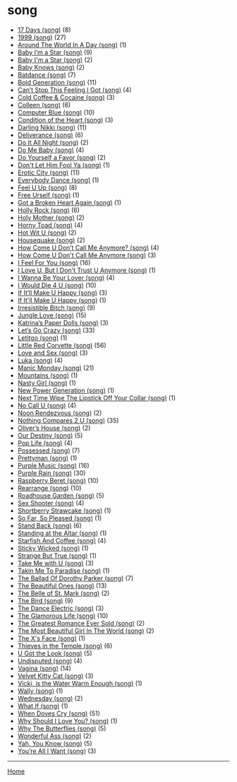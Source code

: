 # song

  * [17 Days (song)](./song/17-days/) (8)
  * [1999 (song)](./song/1999/) (27)
  * [Around The World In A Day (song)](./song/around-the-world-in-a-day/) (1)
  * [Baby I’m a Star (song)](./song/baby-i-m-a-star/) (9)
  * [Baby I'm a Star (song)](./song/baby-i-m-a-star/) (2)
  * [Baby Knows (song)](./song/baby-knows/) (2)
  * [Batdance (song)](./song/batdance/) (7)
  * [Bold Generation (song)](./song/bold-generation/) (11)
  * [Can’t Stop This Feeling I Got (song)](./song/can-t-stop-this-feeling-i-got/) (4)
  * [Cold Coffee & Cocaine (song)](./song/cold-coffee-cocaine/) (3)
  * [Colleen (song)](./song/colleen/) (6)
  * [Computer Blue (song)](./song/computer-blue/) (10)
  * [Condition of the Heart (song)](./song/condition-of-the-heart/) (3)
  * [Darling Nikki (song)](./song/darling-nikki/) (11)
  * [Deliverance (song)](./song/deliverance/) (6)
  * [Do It All Night (song)](./song/do-it-all-night/) (2)
  * [Do Me Baby (song)](./song/do-me-baby/) (4)
  * [Do Yourself a Favor (song)](./song/do-yourself-a-favor/) (2)
  * [Don't Let Him Fool Ya (song)](./song/don-t-let-him-fool-ya/) (1)
  * [Erotic City (song)](./song/erotic-city/) (11)
  * [Everybody Dance (song)](./song/everybody-dance/) (1)
  * [Feel U Up (song)](./song/feel-u-up/) (8)
  * [Free Urself (song)](./song/free-urself/) (1)
  * [Got a Broken Heart Again (song)](./song/got-a-broken-heart-again/) (1)
  * [Holly Rock (song)](./song/holly-rock/) (6)
  * [Holy Mother (song)](./song/holy-mother/) (2)
  * [Horny Toad (song)](./song/horny-toad/) (4)
  * [Hot Wit U (song)](./song/hot-wit-u/) (2)
  * [Housequake (song)](./song/housequake/) (2)
  * [How Come U Don’t Call Me Anymore? (song)](./song/how-come-u-don-t-call-me-anymore/) (4)
  * [How Come U Don't Call Me Anymore (song)](./song/how-come-u-don-t-call-me-anymore/) (3)
  * [I Feel For You (song)](./song/i-feel-for-you/) (16)
  * [I Love U, But I Don't Trust U Anymore (song)](./song/i-love-u-but-i-don-t-trust-u-anymore/) (1)
  * [I Wanna Be Your Lover (song)](./song/i-wanna-be-your-lover/) (4)
  * [I Would Die 4 U (song)](./song/i-would-die-4-u/) (10)
  * [If It’ll Make U Happy (song)](./song/if-it-ll-make-u-happy/) (3)
  * [If It'll Make U Happy (song)](./song/if-it-ll-make-u-happy/) (1)
  * [Irresistible Bitch (song)](./song/irresistible-bitch/) (9)
  * [Jungle Love (song)](./song/jungle-love/) (15)
  * [Katrina’s Paper Dolls (song)](./song/katrina-s-paper-dolls/) (3)
  * [Let’s Go Crazy (song)](./song/let-s-go-crazy/) (33)
  * [Letitgo (song)](./song/letitgo/) (1)
  * [Little Red Corvette (song)](./song/little-red-corvette/) (56)
  * [Love and Sex (song)](./song/love-and-sex/) (3)
  * [Luka (song)](./song/luka/) (4)
  * [Manic Monday (song)](./song/manic-monday/) (21)
  * [Mountains (song)](./song/mountains/) (1)
  * [Nasty Girl (song)](./song/nasty-girl/) (1)
  * [New Power Generation (song)](./song/new-power-generation/) (1)
  * [Next Time Wipe The Lipstick Off Your Collar (song)](./song/next-time-wipe-the-lipstick-off-your-collar/) (1)
  * [No Call U (song)](./song/no-call-u/) (4)
  * [Noon Rendezvous (song)](./song/noon-rendezvous/) (2)
  * [Nothing Compares 2 U (song)](./song/nothing-compares-2-u/) (35)
  * [Oliver’s House (song)](./song/oliver-s-house/) (2)
  * [Our Destiny (song)](./song/our-destiny/) (5)
  * [Pop Life (song)](./song/pop-life/) (4)
  * [Possessed (song)](./song/possessed/) (7)
  * [Prettyman (song)](./song/prettyman/) (1)
  * [Purple Music (song)](./song/purple-music/) (16)
  * [Purple Rain (song)](./song/purple-rain/) (30)
  * [Raspberry Beret (song)](./song/raspberry-beret/) (10)
  * [Rearrange (song)](./song/rearrange/) (10)
  * [Roadhouse Garden (song)](./song/roadhouse-garden/) (5)
  * [Sex Shooter (song)](./song/sex-shooter/) (4)
  * [Shortberry Strawcake (song)](./song/shortberry-strawcake/) (1)
  * [So Far, So Pleased (song)](./song/so-far-so-pleased/) (1)
  * [Stand Back (song)](./song/stand-back/) (6)
  * [Standing at the Altar (song)](./song/standing-at-the-altar/) (1)
  * [Starfish And Coffee (song)](./song/starfish-and-coffee/) (4)
  * [Sticky Wicked (song)](./song/sticky-wicked/) (1)
  * [Strange But True (song)](./song/strange-but-true/) (1)
  * [Take Me with U (song)](./song/take-me-with-u/) (3)
  * [Takin Me To Paradise (song)](./song/takin-me-to-paradise/) (1)
  * [The Ballad Of Dorothy Parker (song)](./song/the-ballad-of-dorothy-parker/) (7)
  * [The Beautiful Ones (song)](./song/the-beautiful-ones/) (13)
  * [The Belle of St. Mark (song)](./song/the-belle-of-st-mark/) (2)
  * [The Bird (song)](./song/the-bird/) (9)
  * [The Dance Electric (song)](./song/the-dance-electric/) (3)
  * [The Glamorous Life (song)](./song/the-glamorous-life/) (10)
  * [The Greatest Romance Ever Sold (song)](./song/the-greatest-romance-ever-sold/) (2)
  * [The Most Beautiful Girl In The World (song)](./song/the-most-beautiful-girl-in-the-world/) (2)
  * [The X's Face (song)](./song/the-x-s-face/) (1)
  * [Thieves in the Temple (song)](./song/thieves-in-the-temple/) (6)
  * [U Got the Look (song)](./song/u-got-the-look/) (5)
  * [Undisputed (song)](./song/undisputed/) (4)
  * [Vagina (song)](./song/vagina/) (14)
  * [Velvet Kitty Cat (song)](./song/velvet-kitty-cat/) (3)
  * [Vicki, is the Water Warm Enough (song)](./song/vicki-is-the-water-warm-enough/) (1)
  * [Wally (song)](./song/wally/) (1)
  * [Wednesday (song)](./song/wednesday/) (2)
  * [What If (song)](./song/what-if/) (1)
  * [When Doves Cry (song)](./song/when-doves-cry/) (51)
  * [Why Should I Love You? (song)](./song/why-should-i-love-you/) (1)
  * [Why The Butterflies (song)](./song/why-the-butterflies/) (5)
  * [Wonderful Ass (song)](./song/wonderful-ass/) (2)
  * [Yah, You Know (song)](./song/yah-you-know/) (5)
  * [You’re All I Want (song)](./song/you-re-all-i-want/) (3)

----

[Home](../)
